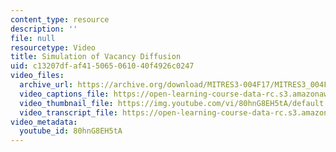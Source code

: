 ```yaml
---
content_type: resource
description: ''
file: null
resourcetype: Video
title: Simulation of Vacancy Diffusion
uid: c13207df-af41-5065-0610-40f4926c0247
video_files:
  archive_url: https://archive.org/download/MITRES3-004F17/MITRES3_004F17_2012_javed_300k.mp4
  video_captions_file: https://open-learning-course-data-rc.s3.amazonaws.com/res-3-004-visualizing-materials-science-fall-2017/867e0c4050f65866a8f77a0e7cc088fc_80hnG8EH5tA.vtt
  video_thumbnail_file: https://img.youtube.com/vi/80hnG8EH5tA/default.jpg
  video_transcript_file: https://open-learning-course-data-rc.s3.amazonaws.com/res-3-004-visualizing-materials-science-fall-2017/b6a8028f58d4048018daa13b3870dea2_80hnG8EH5tA.pdf
video_metadata:
  youtube_id: 80hnG8EH5tA
---
```

